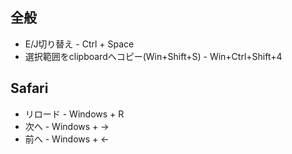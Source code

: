 ## 全般
* E/J切り替え - Ctrl + Space
* 選択範囲をclipboardへコピー(Win+Shift+S) - Win+Ctrl+Shift+4
## Safari
* リロード - Windows + R
* 次へ - Windows + →
* 前へ - Windows + ←


